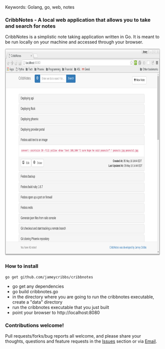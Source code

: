Keywords: Golang, go, web, notes

### CribbNotes - A local web application that allows you to take and search for notes

CribbNotes is a simplistic note taking application written in Go.  It is meant to be run locally on your machine and accessed through your browser.

<p align="center">
  <img src="cribbnotes_screenshot.png" width="890" height="668" alt="CribbNotes Example App" />
</p>

### How to install

~~~
go get github.com/jameycribbs/cribbnotes
~~~

- go get any dependencies
- go build cribbnotes.go
- in the directory where you are going to run the cribbnotes executable, create a "data" directory
- run the cribbnotes executable that you just built
- point your browser to http://localhost:8080


### Contributions welcome!

Pull requests/forks/bug reports all welcome, and please share your thoughts, questions and feature requests in the [Issues] section or via [Email].

[Email]: mailto:jamey.cribbs@gmail.com
[Issues]: https://github.com/jameycribbs/cribbnotes/issues

